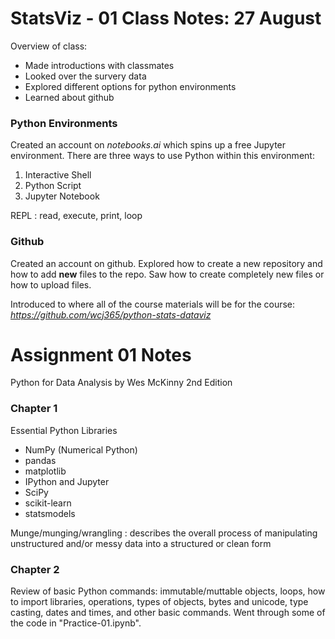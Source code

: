 # StatsViz - 01 Class Notes: 27 August

Overview of class:
- Made introductions with classmates
- Looked over the survery data
- Explored different options for python environments
- Learned about github

### Python Environments
Created an account on *notebooks.ai* which spins up a free Jupyter environment.
There are three ways to use Python within this environment:
1. Interactive Shell
2. Python Script
3. Jupyter Notebook

REPL
: read, execute, print, loop


### Github
Created an account on github. Explored how to create a new repository and how to add **new** files to the repo.
Saw how to create completely new files or how to upload files. 

Introduced to where all of the course materials will be for the course: *https://github.com/wcj365/python-stats-dataviz*


# Assignment 01 Notes
Python for Data Analysis by Wes McKinny 2nd Edition

### Chapter 1
Essential Python Libraries
- NumPy (Numerical Python)
- pandas
- matplotlib
- IPython and Jupyter
- SciPy
- scikit-learn
- statsmodels

Munge/munging/wrangling
: describes the overall process of manipulating unstructured and/or messy data into a structured or clean form

### Chapter 2
Review of basic Python commands: immutable/muttable objects, loops, how to import libraries, operations, types of objects, bytes and unicode, type casting, dates and times, and other basic commands. Went through some of the code in "Practice-01.ipynb".
